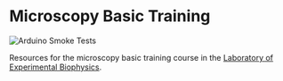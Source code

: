 # Microscopy Basic Training

![Arduino Smoke Tests](https://github.com/LEB-EPFL/basic_training/actions/workflows/arduino_smoke_tests.yml/badge.svg)

Resources for the microscopy basic training course in the [Laboratory of Experimental Biophysics](https://www.epfl.ch/labs/leb/).